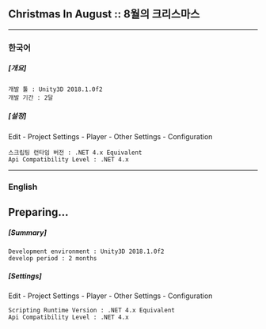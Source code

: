 <h2>Christmas In August :: 8월의 크리스마스</h2>

<hr>

<h3>한국어</h3>


<b><h5>[개요]</h5></b>
```
개발 툴 : Unity3D 2018.1.0f2
개발 기간 : 2달
```
<b><h5>[설정]</h5></b>
Edit - Project Settings - Player - Other Settings - Configuration
```
스크립팅 런타임 버전 : .NET 4.x Equivalent
Api Compatibility Level : .NET 4.x
```

<hr>

<h3>English</h3>

<h2>Preparing...</h2>

<b><h5>[Summary]</h5></b>
```
Development environment : Unity3D 2018.1.0f2
develop period : 2 months
```

<b><h5>[Settings]</h5></b>
Edit - Project Settings - Player - Other Settings - Configuration
```
Scripting Runtime Version : .NET 4.x Equivalent
Api Compatibility Level : .NET 4.x
```
